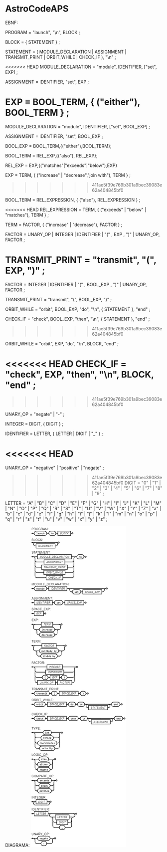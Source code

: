 # AstroCodeAPS
EBNF:

PROGRAM = "launch", "\n", BLOCK ;

BLOCK = { STATEMENT } ;

STATEMENT = ( MODULE_DECLARATION | ASSIGNMENT | TRANSMIT_PRINT | ORBIT_WHILE | CHECK_IF ), "\n" ;

<<<<<<< HEAD
MODULE_DECLARATION = "module", IDENTIFIER, ["set", EXP] ;

ASSIGNMENT = IDENTIFIER, "set", EXP ;

EXP = BOOL_TERM, { ("either"), BOOL_TERM } ;
=======
MODULE_DECLARATION = "module", IDENTIFIER, ["set", BOOL_EXP] ;

ASSIGNMENT = IDENTIFIER, "set", BOOL_EXP ;

BOOL_EXP = BOOL_TERM,{("either"),BOOL_TERM};

BOOL_TERM = REL_EXP,{("also"), REL_EXP};

REL_EXP = EXP,{("matches"|"exceeds"|"below"),EXP}

EXP = TERM, { ("increase" | "decrease","join with"), TERM } ;
>>>>>>> 411ae5f39e769b301a9bec39083e62a404845bf0

BOOL_TERM = REL_EXPRESSION, { ("also"), REL_EXPRESSION } ;

<<<<<<< HEAD
REL_EXPRESSION = TERM, { ("exceeds" | "below" | "matches"), TERM } ;

TERM = FACTOR, { ("increase" | "decrease"), FACTOR } ;

FACTOR = UNARY_OP | INTEGER | IDENTIFIER | "(" , EXP , ")" | UNARY_OP, FACTOR ;

TRANSMIT_PRINT = "transmit", "(", EXP, ")" ;
=======
FACTOR = INTEGER | IDENTIFIER | "(" , BOOL_EXP , ")" | UNARY_OP, FACTOR ;

TRANSMIT_PRINT = "transmit", "(", BOOL_EXP, ")" ;

ORBIT_WHILE = "orbit", BOOL_EXP, "do", "\n", { STATEMENT }, "end" ;

CHECK_IF = "check", BOOL_EXP, "then", "\n", { STATEMENT }, "end" ;
>>>>>>> 411ae5f39e769b301a9bec39083e62a404845bf0

ORBIT_WHILE = "orbit", EXP, "do", "\n", BLOCK, "end" ;

<<<<<<< HEAD
CHECK_IF = "check", EXP, "then", "\n", BLOCK, "end" ;
=======
>>>>>>> 411ae5f39e769b301a9bec39083e62a404845bf0

UNARY_OP = "negate" | "-" ;

INTEGER = DIGIT, { DIGIT } ;

IDENTIFIER = LETTER, { LETTER | DIGIT | "_" } ;

<<<<<<< HEAD
=======
UNARY_OP = "negative" | "positive" | "negate"  ;

>>>>>>> 411ae5f39e769b301a9bec39083e62a404845bf0
DIGIT = "0" | "1" | "2" | "3" | "4" | "5" | "6" | "7" | "8" | "9" ;

LETTER = "A" | "B" | "C" | "D" | "E" | "F" | "G" | "H" | "I" | "J" | "K" | "L" | "M" | "N" | "O" | "P" | "Q" | "R" | "S" | "T" | "U" | "V" | "W" | "X" | "Y" | "Z" | "a" | "b" | "c" | "d" | "e" | "f" | "g" | "h" | "i" | "j" | "k" | "l" | "m" | "n" | "o" | "p" | "q" | "r" | "s" | "t" | "u" | "v" | "w" | "x" | "y" | "z" ;


DIAGRAMA:
<img src='diagrama.jpg'>
